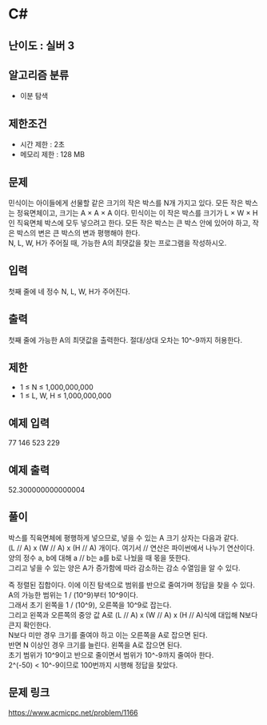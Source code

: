 # C#

## 난이도 : 실버 3

## 알고리즘 분류
  - 이분 탐색

## 제한조건
  - 시간 제한 : 2초
  - 메모리 제한 : 128 MB

## 문제
민식이는 아이들에게 선물할 같은 크기의 작은 박스를 N개 가지고 있다. 모든 작은 박스는 정육면체이고, 크기는 A × A × A 이다. 민식이는 이 작은 박스를 크기가 L × W × H 인 직육면체 박스에 모두 넣으려고 한다. 모든 작은 박스는 큰 박스 안에 있어야 하고, 작은 박스의 변은 큰 박스의 변과 평행해야 한다.<br/>
N, L, W, H가 주어질 때, 가능한 A의 최댓값을 찾는 프로그램을 작성하시오.<br/>


## 입력
첫째 줄에 네 정수 N, L, W, H가 주어진다.<br/>


## 출력
첫째 줄에 가능한 A의 최댓값을 출력한다. 절대/상대 오차는 10^-9까지 허용한다.<br/>


## 제한
  - 1 ≤ N ≤ 1,000,000,000
  - 1 ≤ L, W, H ≤ 1,000,000,000


## 예제 입력
77 146 523 229<br/>


## 예제 출력
52.300000000000004<br/>


## 풀이
박스를 직육면체에 평행하게 넣으므로, 넣을 수 있는 A 크기 상자는 다음과 같다.<br/>
(L // A) x (W // A) x (H // A) 개이다. 여기서 // 연산은 파이썬에서 나누기 연산이다.<br/>
양의 정수 a, b에 대해 a // b는 a를 b로 나눴을 때 몫을 뜻한다.<br/>
그리고 넣을 수 있는 양은 A가 증가함에 따라 감소하는 감소 수열임을 알 수 있다.<br/>


즉 정렬된 집합이다. 이에 이진 탐색으로 범위를 반으로 줄여가며 정답을 찾을 수 있다.<br/>
A의 가능한 범위는 1 / (10^9)부터 10^9이다.<br/>
그래서 초기 왼쪽을 1 / (10^9), 오른쪽을 10^9로 잡는다.<br/>
그리고 왼쪽과 오른쪽의 중앙 값 A로 (L // A) x (W // A) x (H // A)식에 대입해 N보다 큰지 확인한다.<br/>
N보다 미만 경우 크기를 줄여야 하고 이는 오른쪽을 A로 잡으면 된다.<br/>
반면 N 이상인 경우 크기를 늘린다. 왼쪽을 A로 잡으면 된다.<br/>
초기 범위가 10^9이고 반으로 줄이면서 범위가 10^-9까지 줄여아 한다.<br/>
2^(-50) < 10^-9이므로 100번까지 시행해 정답을 찾았다.<br/>



## 문제 링크
https://www.acmicpc.net/problem/1166